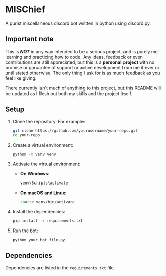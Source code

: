 # MISChief
A purist miscellaneous discord bot written in python using discord.py.


## Important note
This is ***NOT*** in any way intended to be a serious project, and is purely me learning and practicing how to code. Any ideas, feedback or even contributions are still appreciated, but this is a **personal project** with no promise or garuantee of support or active development from me if ever or until stated otherwise. The only thing I ask for is as much feedback as you feel like giving.

There currently isn't much of anything to this project, but this README will be updated as I flesh out both my skills and the project itself.

## Setup

1. Clone the repository:
    For example:
    ```sh
    git clone https://github.com/yourusername/your-repo.git
    cd your-repo
    ```

2. Create a virtual environment:
    ```sh
    python -m venv venv
    ```

3. Activate the virtual environment:

    - **On Windows**:
        ```sh
        venv\Scripts\activate
        ```
    - **On macOS and Linux**:
        ```sh
        source venv/bin/activate
        ```

4. Install the dependencies:
    ```sh
    pip install -r requirements.txt
    ```

5. Run the bot:
    ```sh
    python your_bot_file.py
    ```

## Dependencies

Dependencies are listed in the `requirements.txt` file.